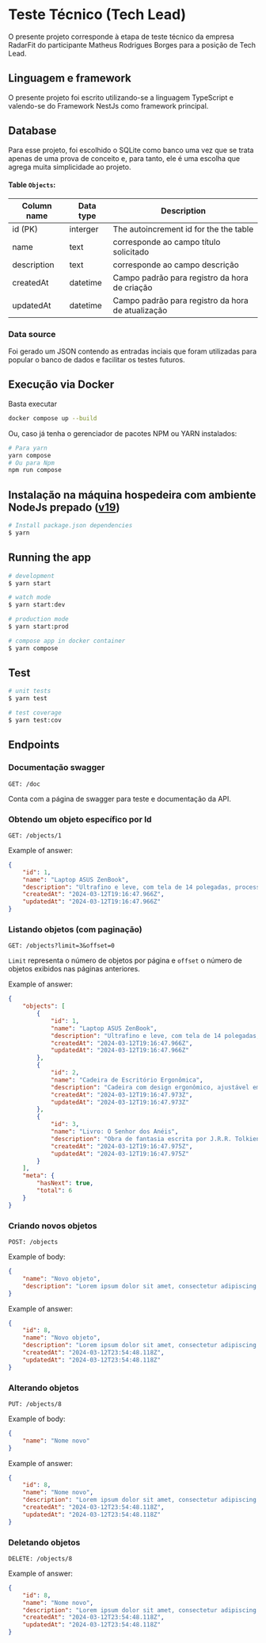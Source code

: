 # Teste Técnico (Tech Lead)

O presente projeto corresponde à etapa de teste técnico da empresa RadarFit do participante Matheus Rodrigues Borges para a posição de Tech Lead.

## Linguagem e framework

O presente projeto foi escrito utilizando-se a linguagem TypeScript e valendo-se do Framework NestJs como framework principal.

## Database

Para esse projeto, foi escolhido o SQLite como banco uma vez que se trata apenas de uma prova de conceito e, para tanto, ele é uma escolha que agrega muita simplicidade ao projeto.

#### Table `Objects`:

| Column name | Data type | Description                                       |
| ----------- | --------- | ------------------------------------------------- |
| id (PK)     | interger  | The autoincrement id for the the table            |
| name        | text      | corresponde ao campo título solicitado            |
| description | text      | corresponde ao campo descrição                    |
| createdAt   | datetime  | Campo padrão para registro da hora de criação     |
| updatedAt   | datetime  | Campo padrão para registro da hora de atualização |

### Data source

Foi gerado um JSON contendo as entradas inciais que foram utilizadas para popular o banco de dados e facilitar os testes futuros.

## Execução via Docker

Basta executar

```bash
docker compose up --build
```

Ou, caso já tenha o gerenciador de pacotes NPM ou YARN instalados:

```bash
# Para yarn
yarn compose
# Ou para Npm
npm run compose
```

## Instalação na máquina hospedeira com ambiente NodeJs prepado ([v19](https://nodejs.org/download/release/v19.9.0/))

```bash
# Install package.json dependencies
$ yarn
```

## Running the app

```bash
# development
$ yarn start

# watch mode
$ yarn start:dev

# production mode
$ yarn start:prod

# compose app in docker container
$ yarn compose
```

## Test

```bash
# unit tests
$ yarn test

# test coverage
$ yarn test:cov
```

## Endpoints

### Documentação swagger

```
GET: /doc
```

Conta com a página de swagger para teste e documentação da API.

### Obtendo um objeto específico por Id

```
GET: /objects/1
```

Example of answer:

```json
{
    "id": 1,
    "name": "Laptop ASUS ZenBook",
    "description": "Ultrafino e leve, com tela de 14 polegadas, processador Intel Core i7, 16GB de RAM e 512GB de SSD.",
    "createdAt": "2024-03-12T19:16:47.966Z",
    "updatedAt": "2024-03-12T19:16:47.966Z"
}
```

### Listando objetos (com paginação)

```
GET: /objects?limit=3&offset=0
```

`Limit` representa o número de objetos por página e `offset` o número de objetos exibidos nas páginas anteriores.

Example of answer:

```json
{
    "objects": [
        {
            "id": 1,
            "name": "Laptop ASUS ZenBook",
            "description": "Ultrafino e leve, com tela de 14 polegadas, processador Intel Core i7, 16GB de RAM e 512GB de SSD.",
            "createdAt": "2024-03-12T19:16:47.966Z",
            "updatedAt": "2024-03-12T19:16:47.966Z"
        },
        {
            "id": 2,
            "name": "Cadeira de Escritório Ergonômica",
            "description": "Cadeira com design ergonômico, ajustável em altura, encosto para cabeça e apoio lombar, ideal para longas horas de trabalho.",
            "createdAt": "2024-03-12T19:16:47.973Z",
            "updatedAt": "2024-03-12T19:16:47.973Z"
        },
        {
            "id": 3,
            "name": "Livro: O Senhor dos Anéis",
            "description": "Obra de fantasia escrita por J.R.R. Tolkien, que narra as aventuras de um grupo de personagens em busca de destruir um poderoso anel.",
            "createdAt": "2024-03-12T19:16:47.975Z",
            "updatedAt": "2024-03-12T19:16:47.975Z"
        }
    ],
    "meta": {
        "hasNext": true,
        "total": 6
    }
}
```

### Criando novos objetos

```
POST: /objects
```

Example of body:

```json
{
    "name": "Novo objeto",
    "description": "Lorem ipsum dolor sit amet, consectetur adipiscing elit, sed do eiusmod tempor incididunt ut labore et dolore magna aliqua. Sit amet mattis vulputate enim nulla aliquet porttitor lacus luctus."
}
```

Example of answer:

```json
{
    "id": 8,
    "name": "Novo objeto",
    "description": "Lorem ipsum dolor sit amet, consectetur adipiscing elit, sed do eiusmod tempor incididunt ut labore et dolore magna aliqua. Sit amet mattis vulputate enim nulla aliquet porttitor lacus luctus.",
    "createdAt": "2024-03-12T23:54:48.118Z",
    "updatedAt": "2024-03-12T23:54:48.118Z"
}
```

### Alterando objetos

```
PUT: /objects/8
```

Example of body:

```json
{
    "name": "Nome novo"
}
```

Example of answer:

```json
{
    "id": 8,
    "name": "Nome novo",
    "description": "Lorem ipsum dolor sit amet, consectetur adipiscing elit, sed do eiusmod tempor incididunt ut labore et dolore magna aliqua. Sit amet mattis vulputate enim nulla aliquet porttitor lacus luctus.",
    "createdAt": "2024-03-12T23:54:48.118Z",
    "updatedAt": "2024-03-12T23:54:48.118Z"
}
```

### Deletando objetos

```
DELETE: /objects/8
```

Example of answer:

```json
{
    "id": 8,
    "name": "Nome novo",
    "description": "Lorem ipsum dolor sit amet, consectetur adipiscing elit, sed do eiusmod tempor incididunt ut labore et dolore magna aliqua. Sit amet mattis vulputate enim nulla aliquet porttitor lacus luctus.",
    "createdAt": "2024-03-12T23:54:48.118Z",
    "updatedAt": "2024-03-12T23:54:48.118Z"
}
```
